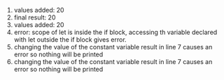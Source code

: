 1. values added:  20
2. final result:  20
3. values added:  20
4. error: scope of let is inside the if block, accessing th variable declared with let outside the if block gives error.
5. changing the value of the constant variable result in line 7 causes an error so nothing will be printed
6. changing the value of the constant variable result in line 7 causes an error so nothing will be printed